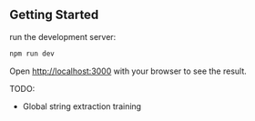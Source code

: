 ## Getting Started

run the development server:

```bash
npm run dev

```

Open [http://localhost:3000](http://localhost:3000) with your browser to see the result.

TODO:

- Global string extraction training
